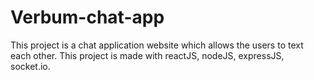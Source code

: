 # Verbum-chat-app
This project is a chat application website which allows the users to text each other. This project is made with reactJS, nodeJS, expressJS, socket.io.
